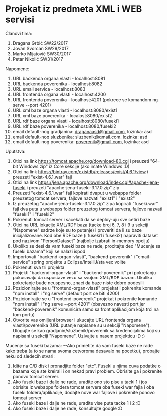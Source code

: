# Projekat iz predmeta XML i WEB servisi

Članovi tima:
1. Dragana Grbić SW22/2017
2. Jovan Svorcan SW29/2017
3. Marko Mijatović SW30/2017
4. Petar Nikolić SW31/2017

Napomene:
1. URL backenda organa vlasti - localhost:8081
2. URL backenda poverenika - localhost:8082
3. URL email servica - localhost:8083
4. URL frontenda organa vlasti - localhost:4200
5. URL frontenda poverenika - localhost:4201 (pokrece se komandom ng serve --port 4201)
6. URL xml baze organa vlasti - localhost:8080/exist1
7. URL xml baze poverenika - localost:8080/exist2
8. URL rdf baze organa vlasti - localhost:8080/fuseki1
9. URL rdf baze poverenika - localhost:8080/fuseki2
10. email default-nog gradjanina: draganaasd@gmail.com, lozinka: asd
11. email default-nog sluzbenika: sluzbenik@gmail.com, lozinka: asd
12. email default-nog poverenika: poverenik@gmail.com, lozinka: asd

Uputstva:
1. Otici na link https://tomcat.apache.org/download-80.cgi i preuzeti "64-bit Windows zip" iz Core sekcije (ako imate Windows :D)
2. Otici na link https://bintray.com/existdb/releases/exist/4.6.1/view i preuzeti "exist-4.6.1.war" fajl
3. Otici na link https://jena.apache.org/download/index.cgi#apache-jena-fuseki i preuzeti "apache-jena-fuseki-3.17.0.zip" zip
4. Preuzeti "exist-4.6.1.war" fajl kopirati dvaput u webapps folder preuzetog tomcat servera, fajlove nazvati "exist1" i "exist2"
5. Iz preuzetog "apache-jena-fuseki-3.17.0.zip" zipa kopirati "fuseki.war" fajl dva puta u webapps folder preuzetog tomcat servera, fajlove nazvati "fuseki1" i "fuseki2"
6. Pokrenuti tomcat server i sacekati da se deploy-uju sve cetiri baze
7. Otici na URL lokacije XML/RDF baza (tacke broj 6, 7, 8 i 9 u sekciji "Napomene" sadrze koje su to putanje) i proveriti da li su baze inicijalizovane. Kod obe RDF baze (i fuseki1 i fuseki2) napraviti dataset pod nazivom "PersonDataset" (najbolje izabrati in-memory opciju)
8. Ukoliko se desi da vam fuseki baze ne rade, procitajte deo "Mucenje sa fuseki bazama" koji se nalazi ispod
9. Importovati "backend-organ-vlasti", "backend-poverenik" i "email-service" spring projekte u Eclipse/IntelliJ/sta vec volite
10. Pokrenuti sva tri projekta
11. Projekti "backend-organ-vlasti" i "backend-poverenik" pri pokretanju pokusavaju da uspostave vezu sa svojom XML/RDF bazom. Ukoliko pokretanje bude neuspesno, znaci da baze niste dobro podesili
12. Pozicionirajte se u "frontend-organ-vlasti" projekat i pokrenite komande "npm install" i "ng serve" (default port ce biti 4200)
13. Pozicionirajte se u "frontend-poverenik" projekat i pokrenite komande "npm install" i "ng serve --port 4201" (obavezno navesti port jer "backend-poverenik" komunicira samo sa front aplikacijom koja trci na tom portu)
14. Otvorite vas omiljeni browser i ukucajte URL frontenda organa vlasti/poverenika (URL putanje napisane su u sekciji "Napomene"). Ulogujte se kao gradjanin/sluzbenik/poverenik sa kredencijalima koji su napisani u sekciji "Napomene". Uzivajte u nasem projekticu :D :)

Mucenje sa fuseki bazama:
--Ako primetite da vam fuseki baze ne rade kako treba (a to se nama svoma cetvoroma desavalo na pocetku), probajte neku od sledecih stvari:
1. Idite na C/D disk i pronadjite folder "etc". Fuseki u njima cuva podatke o bazama koje ste kreirali i on nekad pravi problem. Obrisite ga i pokrenite ponovo tomcat server. 
2. Ako fuseki baze i dalje ne rade, uradite ono sto pise u tacki 1 i jos obrisite iz webapps foldera tomcat servera oba fuseki war fajla i oba fuseki foldera/aplikacije, dodajte nove war fajlove i pokrenite ponovo tomcat server
3. Ako fuseki baze i dalje ne rade, uradite vise puta tacke 1 i 2 :D
4. Ako fuseki baze i dalje ne rade, konsultujte google :D
